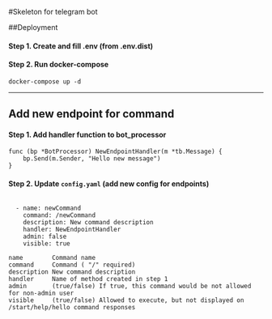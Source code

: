 #Skeleton for telegram bot

##Deployment

#### Step 1. Create and fill .env (from .env.dist)
#### Step 2. Run docker-compose
```docker-compose up -d```

---

## Add new endpoint for command

#### Step 1. Add handler function to bot_processor

```
func (bp *BotProcessor) NewEndpointHandler(m *tb.Message) {
	bp.Send(m.Sender, "Hello new message")
}

```

#### Step 2. Update ```config.yaml``` (add new config for endpoints)

```

  - name: newCommand
    command: /newCommand
    description: New command description
    handler: NewEndpointHandler
    admin: false
    visible: true

```

```
name        Command name
command     Command ( "/" required)
description New command description
handler     Name of method created in step 1
admin       (true/false) If true, this command would be not allowed for non-admin user
visible     (true/false) Allowed to execute, but not displayed on /start/help/hello command responses
```
